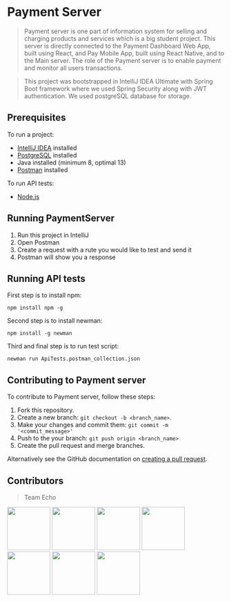 # Payment Server

> Payment server is one part of information system for selling and charging products and services which is a big student project. This server is directly connected to the Payment Dashboard Web App, built using React, and Pay Mobile App, built using React Native, and to the Main server. The role of the Payment server is to enable payment and monitor all users transactions.

>This project was bootstrapped in IntelliJ IDEA Ultimate with Spring Boot framework where we used Spring Security along with JWT authentication. We used postgreSQL database for storage.

## Prerequisites

To run a project: 
* [IntelliJ IDEA](https://www.jetbrains.com/idea/download/) installed
* [PostgreSQL](https://www.postgresql.org/download/) installed
* Java installed (minimum 8, optimal 13)
* [Postman](https://www.postman.com/downloads/) installed

To run API tests:
* [Node.js](https://nodejs.org/en/download/)

## Running PaymentServer

1. Run this project in IntelliJ
2. Open Postman
3. Create a request with a rute you would like to test and send it
4. Postman will show you a response

## Running API tests

First step is to install npm:

```
npm install npm -g
```

Second step is to install newman:

```
npm install -g newman
```

Third and final step is to run test script:

```
newman run ApiTests.postman_collection.json
```


## Contributing to Payment server

To contribute to Payment server, follow these steps:

1. Fork this repository.
2. Create a new branch: `git checkout -b <branch_name>`.
3. Make your changes and commit them: `git commit -m '<commit_message>'`
4. Push to the your branch: `git push origin <branch_name>`
5. Create the pull request and merge branches.

Alternatively see the GitHub documentation on [creating a pull request](https://help.github.com/en/github/collaborating-with-issues-and-pull-requests/creating-a-pull-request).

## Contributors
>Team Echo

<a href="https://github.com/dsmajlovic1" target="_blank"><img width="100px" height="100px" src="https://github.com/dsmajlovic1.png"></a>
<a href="https://github.com/milesnai" target="_blank"><img width="100px" height="100px" src="https://github.com/milesnai.png"></a>
<a href="https://github.com/ddevedzic1" target="_blank"><img width="100px" height="100px" src="https://github.com/ddevedzic1.png"></a>
<a href="https://github.com/zascerija1" target="_blank"><img width="100px" height="100px" src="https://github.com/zascerija1.png"></a>
<a href="https://github.com/dbutkovic1" target="_blank"><img width="100px" height="100px" src="https://github.com/dbutkovic1.png"></a>
<a href="https://github.com/alakovic1" target="_blank"><img width="100px" height="100px" src="https://github.com/alakovic1.png"></a>
<a href="https://github.com/amusic5" target="_blank"><img width="100px" height="100px" src="https://github.com/amusic5.png"></a>
